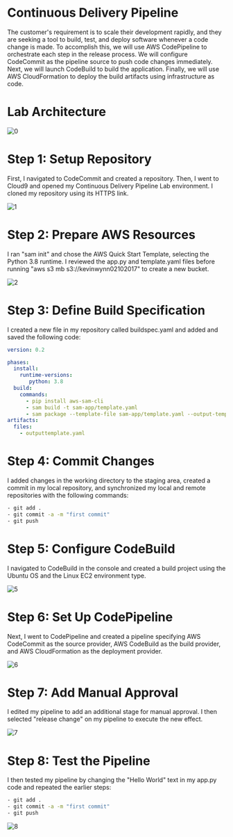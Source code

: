 # Continuous Delivery Pipeline

The customer's requirement is to scale their development rapidly, and they are seeking a tool to build, test, and deploy software whenever a code change is made. To accomplish this, we will use AWS CodePipeline to orchestrate each step in the release process. We will configure CodeCommit as the pipeline source to push code changes immediately. Next, we will launch CodeBuild to build the application. Finally, we will use AWS CloudFormation to deploy the build artifacts using infrastructure as code.

# Lab Architecture

![0](https://github.com/kevin-wynn-cloud/AWS-Projects/assets/144941082/7efc05dd-507a-40cb-9f7b-ce2bf784f06f)

# Step 1: Setup Repository
First, I navigated to CodeCommit and created a repository. Then, I went to Cloud9 and opened my Continuous Delivery Pipeline Lab environment. I cloned my repository using its HTTPS link.

![1](https://github.com/kevin-wynn-cloud/AWS-Projects/assets/144941082/3c6f99df-9dda-49bd-8aeb-297c38dd802c)

# Step 2: Prepare AWS Resources
I ran "sam init" and chose the AWS Quick Start Template, selecting the Python 3.8 runtime. I reviewed the app.py and template.yaml files before running "aws s3 mb s3://kevinwynn02102017" to create a new bucket.

![2](https://github.com/kevin-wynn-cloud/AWS-Projects/assets/144941082/3dc65e05-47e5-4822-979a-53488aaf6735)

# Step 3: Define Build Specification
I created a new file in my repository called buildspec.yaml and added and saved the following code:

```yaml
version: 0.2

phases:
  install:
    runtime-versions:
       python: 3.8
  build:
    commands:
      - pip install aws-sam-cli
      - sam build -t sam-app/template.yaml
      - sam package --template-file sam-app/template.yaml --output-template-file outputtemplate.yaml --s3-bucket kevinwynn02102017
artifacts:
  files: 
    - outputtemplate.yaml
```

# Step 4: Commit Changes
I added changes in the working directory to the staging area, created a commit in my local repository, and synchronized my local and remote repositories with the following commands:

```bash
- git add .
- git commit -a -m "first commit"
- git push
```

# Step 5: Configure CodeBuild
I navigated to CodeBuild in the console and created a build project using the Ubuntu OS and the Linux EC2 environment type.

![5](https://github.com/kevin-wynn-cloud/AWS-Projects/assets/144941082/81c1b6d1-6ed1-49e9-a8b4-78fe9a4f425c)

# Step 6: Set Up CodePipeline
Next, I went to CodePipeline and created a pipeline specifying AWS CodeCommit as the source provider, AWS CodeBuild as the build provider, and AWS CloudFormation as the deployment provider.

![6](https://github.com/kevin-wynn-cloud/AWS-Projects/assets/144941082/073dbcbb-a39a-4d03-8636-1adf9243faca)

# Step 7: Add Manual Approval
I edited my pipeline to add an additional stage for manual approval. I then selected "release change" on my pipeline to execute the new effect.

![7](https://github.com/kevin-wynn-cloud/AWS-Projects/assets/144941082/173cbfe6-22ca-4704-adfe-5fa6cf7cf719)

# Step 8: Test the Pipeline
I then tested my pipeline by changing the "Hello World" text in my app.py code and repeated the earlier steps:

```bash
- git add .
- git commit -a -m "first commit"
- git push
```

![8](https://github.com/kevin-wynn-cloud/AWS-Projects/assets/144941082/6cf4556b-a855-48f7-9994-6654f9965354)
